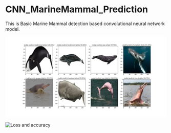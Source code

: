 # CNN_MarineMammal_Prediction
This is Basic Marine Mammal detection based convolutional neural network model. 

![Model Predicted](prediction.jpg)

![Loss and accuracy](loss_accuracy.png')